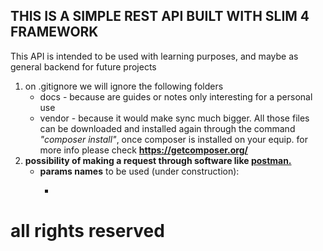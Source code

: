 <h2> <b>THIS IS A SIMPLE REST API BUILT WITH SLIM 4 FRAMEWORK</b> </h2>

<p>This API is intended to be used with learning purposes, and maybe as general backend for future projects</p>

<ol>


<li>on .gitignore we will ignore the following folders
<ul>
<li>docs -  because are guides or notes only interesting for a personal use </li>
<li>vendor - because it would make sync much bigger. All those files can be downloaded and installed again through the command <i>"composer install"</i>,  once composer is installed on your equip. for more info please check <a href="https://getcomposer.org/"><b>https://getcomposer.org/</b></a></li>
</ul>
</li> 

<li><b> possibility of making a request through software like <a href="https://www.postman.com/">postman.</a></b>
<ul>
<li><b>params names</b> to be used (under construction):</li>
<ul>
<li></li>
</ul>
</ul>
</li>

 
</ol>
   
# all rights reserved